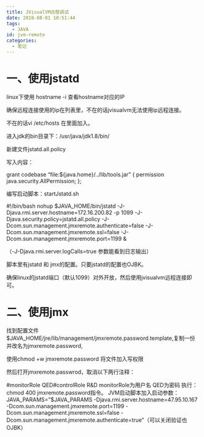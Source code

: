 ```yaml
---
title: JVisualVM远程调试
date: 2018-08-01 10:51:44
tags:
  - JAVA
id: jvm-remote
categories:
  - 笔记
---
```


# 一、使用jstatd

linux下使用 hostname -i  查看hostname对应的IP

确保远程连接使用的ip在列表里，不在的话jvisualvm无法使用ip远程连接。

不在的话vi /etc/hosts  在里面加入。

<!--more-->

进入jdk的bin目录下：/usr/java/jdk1.8/bin/

新建文件jstatd.all.policy

写入内容：

grant codebase “file:${java.home}/../lib/tools.jar” {
permission java.security.AllPermission;
};

编写启动脚本：startJstatd.sh

\#!/bin/bash
nohup $JAVA_HOME/bin/jstatd -J-Djava.rmi.server.hostname=172.16.200.82 -p 1099 -J-Djava.security.policy=jstatd.all.policy -J-Dcom.sun.management.jmxremote.authenticate=false -J-Dcom.sun.management.jmxremote.ssl=false -J-Dcom.sun.management.jmxremote.port=1199 &

（-J-Djava.rmi.server.logCalls=true  参数能看到日志输出）

脚本里有jstatd 和 jmx的配置。只要jstatd的配置也OJBK。

确保linux的jstatd端口（默认1099）对外开放，然后使用jvisualvm远程连接即可。

# 二、使用jmx

找到配置文件$JAVA_HOME/jre/lib/management/jmxremote.password.template,复制一份并改名为jmxremote.password,

使用chmod +w jmxremote.password  将文件加入写权限

然后打开jmxremote.passwrod，取消以下两行注释：

\#monitorRole QED#controlRole R&D monitorRole为用户名 QED为密码 执行：chmod 400 jmxremote.password指令。 JVM启动脚本加入启动参数：JAVA_PARAMS=”$JAVA_PARAMS -Djava.rmi.server.hostname=47.95.10.167 -Dcom.sun.management.jmxremote.port=1199 -Dcom.sun.management.jmxremote.ssl=false -Dcom.sun.management.jmxremote.authenticate=true”（可以关闭验证也OJBK）

